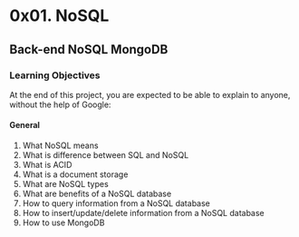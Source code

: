# 0x01. NoSQL
## Back-end NoSQL MongoDB

### Learning Objectives
At the end of this project, you are expected to be able to explain to anyone, without the help of Google:

#### General
1. What NoSQL means
2. What is difference between SQL and NoSQL
3. What is ACID
4. What is a document storage
5. What are NoSQL types
6. What are benefits of a NoSQL database
7. How to query information from a NoSQL database
8. How to insert/update/delete information from a NoSQL database
9. How to use MongoDB
